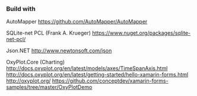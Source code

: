 ### Build with

AutoMapper
https://github.com/AutoMapper/AutoMapper

SQLite-net PCL (Frank A. Krueger)
https://www.nuget.org/packages/sqlite-net-pcl/

Json.NET
http://www.newtonsoft.com/json

OxyPlot.Core (Charting)
http://docs.oxyplot.org/en/latest/models/axes/TimeSpanAxis.html
http://docs.oxyplot.org/en/latest/getting-started/hello-xamarin-forms.html
http://oxyplot.org/
https://github.com/conceptdev/xamarin-forms-samples/tree/master/OxyPlotDemo
